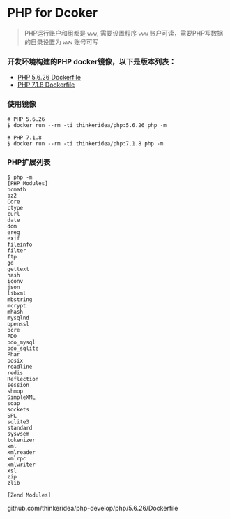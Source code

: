 # PHP for Dcoker

> PHP运行账户和组都是 `www`, 需要设置程序 `www` 账户可读，需要PHP写数据的目录设置为 `www` 账号可写

### 开发环境构建的PHP docker镜像，以下是版本列表：

- [PHP 5.6.26 Dockerfile](./5.6.26/Dockerfile)
- [PHP 7.1.8 Dockerfile](./7.1.8/Dockerfile)

### 使用镜像

```shell
# PHP 5.6.26
$ docker run --rm -ti thinkeridea/php:5.6.26 php -m

# PHP 7.1.8
$ docker run --rm -ti thinkeridea/php:7.1.8 php -m
```

### PHP扩展列表

```shell
$ php -m
[PHP Modules]
bcmath
bz2
Core
ctype
curl
date
dom
ereg
exif
fileinfo
filter
ftp
gd
gettext
hash
iconv
json
libxml
mbstring
mcrypt
mhash
mysqlnd
openssl
pcre
PDO
pdo_mysql
pdo_sqlite
Phar
posix
readline
redis
Reflection
session
shmop
SimpleXML
soap
sockets
SPL
sqlite3
standard
sysvsem
tokenizer
xml
xmlreader
xmlrpc
xmlwriter
xsl
zip
zlib

[Zend Modules]

```

github.com/thinkeridea/php-develop/php/5.6.26/Dockerfile
